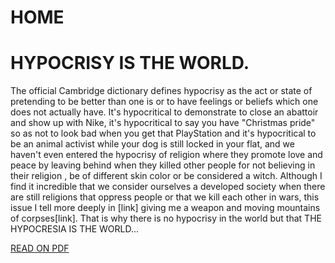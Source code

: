 # HOME
<!DOCTYPE html>
<html>
<head>
	<meta charset="utf-8">
	<meta author="Garlok">
	<link href="../img/wall.ico" rel="shortcut icon" >
	<link rel="stylesheet" type="text/css" href="style.css">
</head>
<body>
	<h1>HYPOCRISY IS THE WORLD.</h1>
	<p>
		The official Cambridge dictionary defines hypocrisy as the act or state of pretending to be better than one is or to have feelings or beliefs which one does not actually have. It's hypocritical to demonstrate to close an abattoir and show up with Nike, it's hypocritical to say you have "Christmas pride" so as not to look bad when you get that PlayStation and it's hypocritical to be an animal activist while your dog is still locked in your flat, and we haven't even entered the hypocrisy of religion where they promote love and peace by leaving behind when they killed other people for not believing in their religion , be of different skin color or be considered a witch. Although I find it incredible that we consider ourselves a developed society when there are still religions that oppress people or that we kill each other in wars, this issue I tell more deeply in [link] giving me a weapon and moving mountains of corpses[link]. That is why there is no hypocrisy in the world but that THE HYPOCRESIA IS THE WORLD...
	</p>
	<a href="HYPOCRISY IS THE WORLD.pdf">READ ON PDF</a>
</body>
</html>
